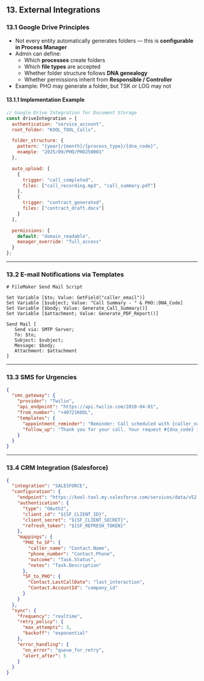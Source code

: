 ## 13. External Integrations

### 13.1 Google Drive Principles

- Not every entity automatically generates folders — this is **configurable in Process Manager**
- Admin can define:
  - Which **processes** create folders
  - Which **file types** are accepted
  - Whether folder structure follows **DNA genealogy**
  - Whether permissions inherit from **Responsible / Controller**
- Example: PHO may generate a folder, but TSK or LOG may not

#### 13.1.1 Implementation Example

```js
// Google Drive Integration for Document Storage
const driveIntegration = {
  authentication: "service_account",
  root_folder: "KOOL_TOOL_Calls",

  folder_structure: {
    pattern: "{year}/{month}/{process_type}/{dna_code}",
    example: "2025/09/PHO/PHO250001"
  },

  auto_upload: [
    {
      trigger: "call_completed",
      files: ["call_recording.mp3", "call_summary.pdf"]
    },
    {
      trigger: "contract_generated",
      files: ["contract_draft.docx"]
    }
  ],

  permissions: {
    default: "domain_readable",
    manager_override: "full_access"
  }
};
```

---

### 13.2 E-mail Notifications via Templates

```FileMaker
# FileMaker Send Mail Script

Set Variable [$to; Value: GetField("caller_email")]
Set Variable [$subject; Value: "Call Summary - " & PHO::DNA_Code]
Set Variable [$body; Value: Generate_Call_Summary()]
Set Variable [$attachment; Value: Generate_PDF_Report()]

Send Mail [
   Send via: SMTP Server;
   To: $to;
   Subject: $subject;
   Message: $body;
   Attachment: $attachment
]
```

---

### 13.3 SMS for Urgencies

```json
{
  "sms_gateway": {
    "provider": "Twilio",
    "api_endpoint": "https://api.twilio.com/2010-04-01",
    "from_number": "+40721KOOL",
    "templates": {
      "appointment_reminder": "Reminder: Call scheduled with {caller_name} at {time}",
      "follow_up": "Thank you for your call. Your request #{dna_code} is being processed."
    }
  }
}
```

---

### 13.4 CRM Integration (Salesforce)

```json
{
  "integration": "SALESFORCE",
  "configuration": {
    "endpoint": "https://kool-tool.my.salesforce.com/services/data/v52.0",
    "authentication": {
      "type": "OAuth2",
      "client_id": "${SF_CLIENT_ID}",
      "client_secret": "${SF_CLIENT_SECRET}",
      "refresh_token": "${SF_REFRESH_TOKEN}"
    },
    "mappings": {
      "PHO_to_SF": {
        "caller_name": "Contact.Name",
        "phone_number": "Contact.Phone",
        "outcome": "Task.Status",
        "notes": "Task.Description"
      },
      "SF_to_PHO": {
        "Contact.LastCallDate": "last_interaction",
        "Contact.AccountId": "company_id"
      }
    }
  },
  "sync": {
    "frequency": "realtime",
    "retry_policy": {
      "max_attempts": 3,
      "backoff": "exponential"
    },
    "error_handling": {
      "on_error": "queue_for_retry",
      "alert_after": 5
    }
  }
}
```
